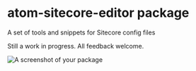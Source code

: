 # atom-sitecore-editor package

A set of tools and snippets for Sitecore config files

Still a work in progress. All feedback welcome. 

![A screenshot of your package](https://f.cloud.github.com/assets/69169/2290250/c35d867a-a017-11e3-86be-cd7c5bf3ff9b.gif)
